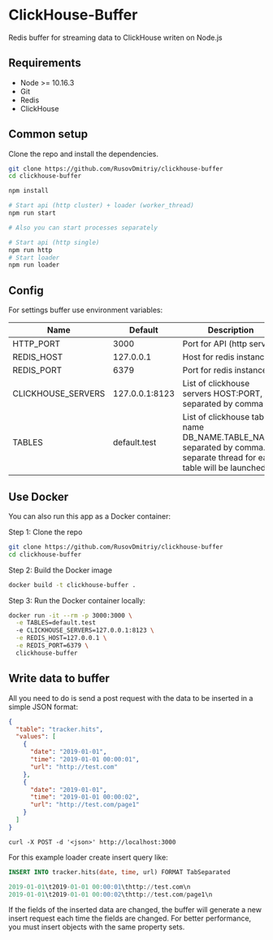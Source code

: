 # ClickHouse-Buffer

Redis buffer for streaming data to ClickHouse writen on Node.js

## Requirements

- Node >= 10.16.3
- Git
- Redis
- ClickHouse

## Common setup

Clone the repo and install the dependencies.

```bash
git clone https://github.com/RusovDmitriy/clickhouse-buffer
cd clickhouse-buffer
```

```bash
npm install
```

```bash
# Start api (http cluster) + loader (worker_thread)
npm run start

# Also you can start processes separately

# Start api (http single)
npm run http
# Start loader
npm run loader
```

## Config

For settings buffer use environment variables:

| Name               | Default        | Description                                                                                                               |
| ------------------ | -------------- | ------------------------------------------------------------------------------------------------------------------------- |
| HTTP_PORT          | 3000           | Port for API (http server)                                                                                                |
| REDIS_HOST         | 127.0.0.1      | Host for redis instance                                                                                                   |
| REDIS_PORT         | 6379           | Port for redis instance                                                                                                   |
| CLICKHOUSE_SERVERS | 127.0.0.1:8123 | List of clickhouse servers HOST:PORT, separated by comma                                                                  |
| TABLES             | default.test   | List of clickhouse tables name DB_NAME.TABLE_NAME, separated by comma. A separate thread for each table will be launched. |

## Use Docker

You can also run this app as a Docker container:

Step 1: Clone the repo

```bash
git clone https://github.com/RusovDmitriy/clickhouse-buffer
cd clickhouse-buffer
```

Step 2: Build the Docker image

```bash
docker build -t clickhouse-buffer .
```

Step 3: Run the Docker container locally:

```bash
docker run -it --rm -p 3000:3000 \
  -e TABLES=default.test
  -e CLICKHOUSE_SERVERS=127.0.0.1:8123 \
  -e REDIS_HOST=127.0.0.1 \
  -e REDIS_PORT=6379 \
  clickhouse-buffer
```

## Write data to buffer

All you need to do is send a post request with the data to be inserted in a simple JSON format:

```json
{
  "table": "tracker.hits",
  "values": [
    {
      "date": "2019-01-01",
      "time": "2019-01-01 00:00:01",
      "url": "http://test.com"
    },
    {
      "date": "2019-01-01",
      "time": "2019-01-01 00:00:02",
      "url": "http://test.com/page1"
    }
  ]
}
```

```bahs
curl -X POST -d '<json>' http://localhost:3000
```

For this example loader create insert query like:

```sql
INSERT INTO tracker.hits(date, time, url) FORMAT TabSeparated

2019-01-01\t2019-01-01 00:00:01\thttp://test.com\n
2019-01-01\t2019-01-01 00:00:02\thttp://test.com/page1\n
```

If the fields of the inserted data are changed, the buffer will generate a new insert request each time the fields are changed. For better performance, you must insert objects with the same property sets.
